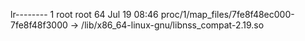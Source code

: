 lr-------- 1 root root 64 Jul 19 08:46 proc/1/map_files/7fe8f48ec000-7fe8f48f3000 -> /lib/x86_64-linux-gnu/libnss_compat-2.19.so
